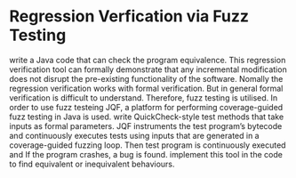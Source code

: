 # Regression Verfication via Fuzz Testing
write a Java code that can check the program equivalence.
This regression verification tool can formally demonstrate that any incremental modification does not disrupt the pre-existing functionality of the software.
Nomally the regression verification works with formal verification. But in general formal verification is difficult to understand.
Therefore, fuzz testing is utilised. In order to use fuzz testeing JQF, a platform for performing coverage-guided fuzz testing in Java is used. 
write QuickCheck-style test methods that take inputs as formal parameters. JQF instruments the test program’s bytecode and continuously executes tests using inputs that are generated in a coverage-guided fuzzing loop. Then test program is continuously executed and If the program crashes, a bug is found.
implement this tool in the code to find equivalent or inequivalent behaviours. 
